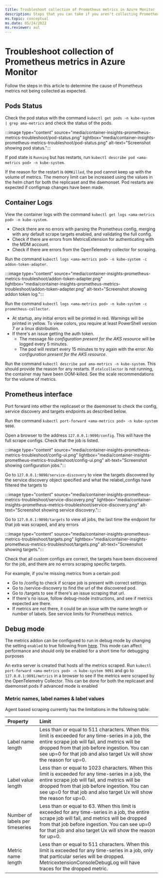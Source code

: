 ```yaml
---
title: Troubleshoot collection of Prometheus metrics in Azure Monitor
description: Steps that you can take if you aren't collecting Prometheus metrics as expected.
ms.topic: conceptual
ms.date: 05/24/2022
ms.reviewer: aul
---
```


# Troubleshoot collection of Prometheus metrics in Azure Monitor

Follow the steps in this article to determine the cause of Prometheus metrics not being collected as expected.

## Pods Status

Check the pod status with the command `kubectl get pods -n kube-system | grep ama-metrics` and check the status of the pods.

:::image type="content" source="media/container-insights-prometheus-metrics-troubleshoot/pod-status.png" lightbox="media/container-insights-prometheus-metrics-troubleshoot/pod-status.png" alt-text="Screenshot showing pod status.":::

If pod state is `Running` but has restarts, run `kubectl describe pod <ama-metrics pod> -n kube-system`.

If the reason for the restart is `OOMKilled`, the pod cannot keep up with the volume of metrics. The memory limit can be increased using the values in the helm chart for both the replicaset and the daemonset. Pod restarts are expected if configmap changes have been made.

## Container Logs
View the container logs with the command `kubectl get logs <ama-metrics pod> -n kube-system`.

- Check there are no errors with parsing the Prometheus config, merging with any default scrape targets enabled, and validating the full config.
- Check if there are errors from MetricsExtension for authenticating with the MDM account.
- Check if there are errors from the OpenTelemetry collector for scraping.

Run the command `kubectl logs <ama-metrics pod> -n kube-system -c addon-token-adapter`.

:::image type="content" source="media/container-insights-prometheus-metrics-troubleshoot/addon-token-adapter.png" lightbox="media/container-insights-prometheus-metrics-troubleshoot/addon-token-adapter.png" alt-text="Screenshot showing addon token log.":::

Run the command `kubectl logs <ama-metrics pod> -n kube-system -c prometheus-collector`.

     
- At startup, any initial errors will be printed in red. Warnings will be printed in yellow. To view colors, you require at least PowerShell version 7 or a linux distribution.
- If there's an issue getting the auth token.
    - The message *No configuration present for the AKS resource* will be logged every 5 minutes. 
    * The pod will restart every 15 minutes to try again with the error: *No configuration present for the AKS resource*.


Run the command `kubectl describe pod ama-metrics -n kube-system`. This should provide the reason for any restarts. If `otelcollector` is not running, the container may have been OOM-killed. See the scale recommendations for the volume of metrics.


## Prometheus interface

Port forward into either the replicaset or the daemonset to check the config, service discovery and targets endpoints as described below.

Run the command `kubectl port-forward <ama-metrics pod> -n kube-system 9090`.


Open a browser to the address `127.0.0.1:9090/config`. This will have the full scrape configs. Check that the job is listed.

:::image type="content" source="media/container-insights-prometheus-metrics-troubleshoot/config-ui.png" lightbox="media/container-insights-prometheus-metrics-troubleshoot/config-ui.png" alt-text="Screenshot showing configuration jobs.":::


Go to `127.0.0.1:9090/service-discovery` to view the targets discovered by the service discovery object specified and what the relabel_configs have filtered the targets to 

:::image type="content" source="media/container-insights-prometheus-metrics-troubleshoot/service-discovery.png" lightbox="media/container-insights-prometheus-metrics-troubleshoot/service-discovery.png" alt-text="Screenshot showing service discovery.":::


Go to `127.0.0.1:9090/targets` to view all jobs, the last time the endpoint for that job was scraped, and any errors 

:::image type="content" source="media/container-insights-prometheus-metrics-troubleshoot/targets.png" lightbox="media/container-insights-prometheus-metrics-troubleshoot/targets.png" alt-text="Screenshot showing targets.":::


Check that all custom configs are correct, the targets have been discovered for the job, and there are no errors scraping specific targets.

For example, if you're missing metrics from a certain pod:
- Go to /config to check if scrape job is present with correct settings.
- Go to /service-discovery to find the url of the discovered pod.
- Go to /targets to see if there's an issue scraping that url.
- If there's no issue, follow debug-mode instructions, and see if metrics expected are there.
- If metrics are not there, it could be an issue with the name length or number of labels. See service limits for Prometheus metrics.

## Debug mode
The metrics addon can be configured to run in debug mode by changing the setting `enabled` to true following from [here](https://aka.ms/azureprometheus-addondebug). This mode can affect performance and should only be enabled for a short time for debugging purposes


An extra server is created that hosts all the metrics scraped. Run `kubectl port-forward <ama-metrics pod> -n kube-system 9091` and go to `127.0.0.1:9091/metrics` in a browser to see if the metrics were scraped by the OpenTelemetry Collector. This can be done for both the replicaset and daemonset pods if advanced mode is enabled 



### Metric names, label names & label values

Agent based scraping currently has the limitations in the following table:

| Property | Limit |
|:---|:---|
| Label name length | Less than or equal to 511 characters. When this limit is exceeded for any time-series in a job, the entire scrape job will fail, and metrics will be dropped from that job before ingestion. You can see up=0 for that job and also target Ux will show the reason for up=0. |
| Label value length | Less than or equal to 1023 characters. When this limit is exceeded for any time-series in a job, the entire scrape job will fail, and metrics will be dropped from that job before ingestion. You can see up=0 for that job and also target Ux will show the reason for up=0. |
| Number of labels per timeseries | Less than or equal to 63. When this limit is exceeded for any time-series in a job, the entire scrape job will fail, and metrics will be dropped from that job before ingestion. You can see up=0 for that job and also target Ux will show the reason for up=0. |
| Metric name length | Less than or equal to 511 characters. When this limit is exceeded for any time-series in a job, only that particular series will be dropped. MetricextensionConsoleDebugLog will have traces for the dropped metric. |
